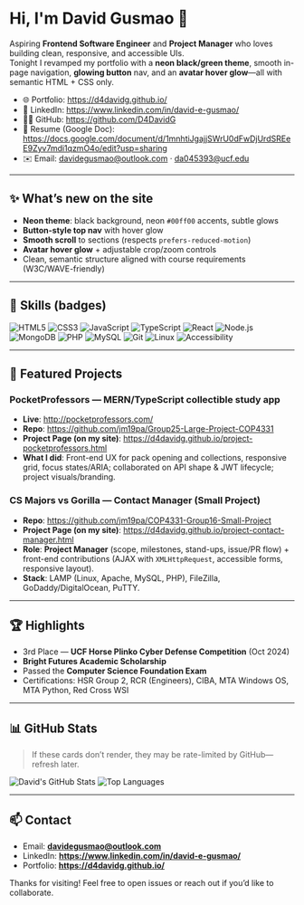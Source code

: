 # Hi, I'm David Gusmao 👋

Aspiring **Frontend Software Engineer** and **Project Manager** who loves building clean, responsive, and accessible UIs.  
Tonight I revamped my portfolio with a **neon black/green theme**, smooth in-page navigation, **glowing button** nav, and an **avatar hover glow**—all with semantic HTML + CSS only.

- 🌐 Portfolio: https://d4davidg.github.io/
- 💼 LinkedIn: https://www.linkedin.com/in/david-e-gusmao/
- 🧑‍💻 GitHub: https://github.com/D4DavidG
- 📄 Resume (Google Doc): https://docs.google.com/document/d/1mnhtiJgajjSWrU0dFwDjUrdSREeE9Zyv7mdi1qzmO4o/edit?usp=sharing
- ✉️ Email: davidegusmao@outlook.com · da045393@ucf.edu

---

## ✨ What’s new on the site

- **Neon theme**: black background, neon `#00ff00` accents, subtle glows
- **Button-style top nav** with hover glow
- **Smooth scroll** to sections (respects `prefers-reduced-motion`)
- **Avatar hover glow** + adjustable crop/zoom controls
- Clean, semantic structure aligned with course requirements (W3C/WAVE-friendly)

---

## 🧰 Skills (badges)

![HTML5](https://img.shields.io/badge/HTML5-E34F26?logo=html5&logoColor=white)
![CSS3](https://img.shields.io/badge/CSS3-1572B6?logo=css3&logoColor=white)
![JavaScript](https://img.shields.io/badge/JavaScript-F7DF1E?logo=javascript&logoColor=black)
![TypeScript](https://img.shields.io/badge/TypeScript-3178C6?logo=typescript&logoColor=white)
![React](https://img.shields.io/badge/React-61DAFB?logo=react&logoColor=black)
![Node.js](https://img.shields.io/badge/Node.js-339933?logo=node.js&logoColor=white)
![MongoDB](https://img.shields.io/badge/MongoDB-47A248?logo=mongodb&logoColor=white)
![PHP](https://img.shields.io/badge/PHP-777BB4?logo=php&logoColor=white)
![MySQL](https://img.shields.io/badge/MySQL-4479A1?logo=mysql&logoColor=white)
![Git](https://img.shields.io/badge/Git-F05032?logo=git&logoColor=white)
![Linux](https://img.shields.io/badge/Linux-FCC624?logo=linux&logoColor=black)
![Accessibility](https://img.shields.io/badge/Accessibility-A11y-000000)

---

## 📌 Featured Projects

### PocketProfessors — MERN/TypeScript collectible study app
- **Live**: http://pocketprofessors.com/  
- **Repo**: https://github.com/jm19pa/Group25-Large-Project-COP4331  
- **Project Page (on my site)**: https://d4davidg.github.io/project-pocketprofessors.html  
- **What I did**: Front-end UX for pack opening and collections, responsive grid, focus states/ARIA; collaborated on API shape & JWT lifecycle; project visuals/branding.

### CS Majors vs Gorilla — Contact Manager (Small Project)
- **Repo**: https://github.com/jm19pa/COP4331-Group16-Small-Project  
- **Project Page (on my site)**: https://d4davidg.github.io/project-contact-manager.html  
- **Role**: **Project Manager** (scope, milestones, stand-ups, issue/PR flow) + front-end contributions (AJAX with `XMLHttpRequest`, accessible forms, responsive layout).  
- **Stack**: LAMP (Linux, Apache, MySQL, PHP), FileZilla, GoDaddy/DigitalOcean, PuTTY.

---

## 🏆 Highlights

- 3rd Place — **UCF Horse Plinko Cyber Defense Competition** (Oct 2024)  
- **Bright Futures Academic Scholarship**  
- Passed the **Computer Science Foundation Exam**  
- Certifications: HSR Group 2, RCR (Engineers), CIBA, MTA Windows OS, MTA Python, Red Cross WSI

---

## 📊 GitHub Stats

> If these cards don’t render, they may be rate-limited by GitHub—refresh later.

![David's GitHub Stats](https://github-readme-stats.vercel.app/api?username=D4DavidG&show_icons=true&hide_rank=false)
![Top Languages](https://github-readme-stats.vercel.app/api/top-langs/?username=D4DavidG&layout=compact)

---

## 📫 Contact

- Email: **davidegusmao@outlook.com**  
- LinkedIn: **https://www.linkedin.com/in/david-e-gusmao/**  
- Portfolio: **https://d4davidg.github.io/**

Thanks for visiting! Feel free to open issues or reach out if you’d like to collaborate.
